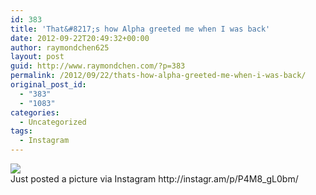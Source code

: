 ```yaml
---
id: 383
title: 'That&#8217;s how Alpha greeted me when I was back'
date: 2012-09-22T20:49:32+00:00
author: raymondchen625
layout: post
guid: http://www.raymondchen.com/?p=383
permalink: /2012/09/22/thats-how-alpha-greeted-me-when-i-was-back/
original_post_id:
  - "383"
  - "1083"
categories:
  - Uncategorized
tags:
  - Instagram
---
```

<img src='http://distilleryimage6.s3.amazonaws.com/d2d4ee1404b311e2bfbf22000a1c91a7_7.jpg' style='max-width:600px;' />

<div>
  Just posted a picture via Instagram http://instagr.am/p/P4M8_gL0bm/
</div>